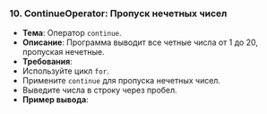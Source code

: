 
### 10. ContinueOperator: Пропуск нечетных чисел
- **Тема**: Оператор `continue`.
- **Описание**: Программа выводит все четные числа от 1 до 20, пропуская нечетные.
- **Требования**:
- Используйте цикл `for`.
- Примените `continue` для пропуска нечетных чисел.
- Выведите числа в строку через пробел.
- **Пример вывода**: